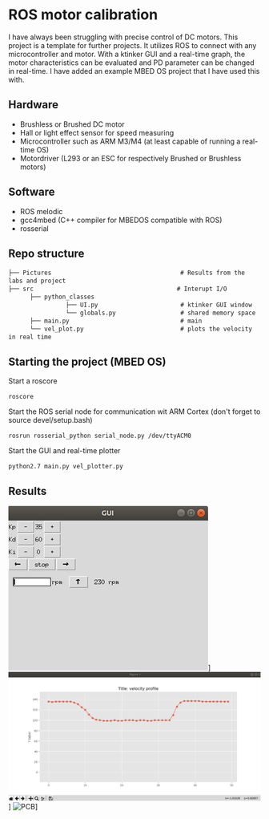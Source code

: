 # ROS motor calibration
I have always been struggling with precise control of DC motors. This project is a template for further projects. It utilizes ROS to connect with any
microcontroller and motor. With a ktinker GUI and a real-time graph, the motor characteristics can be
evaluated and PD parameter can be changed in real-time. I have added an example MBED OS
project that I have used this with.
## Hardware
- Brushless or Brushed DC motor
- Hall or light effect sensor for speed measuring
- Microcontroller such as ARM M3/M4 (at least capable of running a real-time OS)
- Motordriver (L293 or an ESC for respectively Brushed or Brushless motors)
## Software
- ROS melodic
- gcc4mbed (C++ compiler for MBEDOS compatible with ROS)
- rosserial
## Repo structure
    ├── Pictures                                    # Results from the labs and project 
    ├── src                                        # Interupt I/O
          ├── python_classes
                    ├── UI.py                       # ktinker GUI window
                    └── globals.py                  # shared memory space
          ├── main.py                               # main
          └── vel_plot.py                           # plots the velocity in real time
## Starting the project (MBED OS)
Start a roscore
```
roscore
```
Start the ROS serial node for communication wit ARM Cortex (don't forget to source devel/setup.bash)
```
rosrun rosserial_python serial_node.py /dev/ttyACM0
```
Start the GUI and real-time plotter
```
python2.7 main.py vel_plotter.py
```
## Results
![GUI](Pictures/GUI.png)]
![Velocity plot](Pictures/RT-vel-plot.png)]
![PCB](Pictures/PCB.png)]


